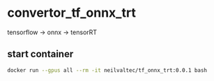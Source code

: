 # convertor_tf_onnx_trt
tensorflow -> onnx -> tensorRT

## start container 
```bash
docker run --gpus all --rm -it neilvaltec/tf_onnx_trt:0.0.1 bash
```